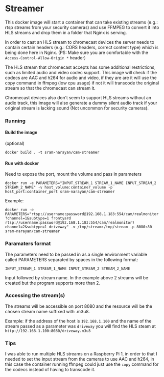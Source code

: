# Streamer

This docker image will start a container that can take existing streams (e.g.: rtsp streams from your security cameras) and use FFMPEG to convert it into HLS streams and drop them in a folder that Nginx is serving.

In order to cast an HLS stream to chromecast devices the server needs to contain certain headers (e.g.: CORS headers, correct content type) which is being done here in Nginx.
(PS: Make sure you are comfortable with the `Access-Control-Allow-Origin *` header)

The HLS stream that chromecast accepts has some additional restrictions, such as limited audio and video codec support. This image will check if the codecs are AAC and h264 for audio and video, if they are are it will use the copy command in ffmpeg (low cpu usage) if not it will transcode the original stream so that the chromecast can stream it.

Chromecast devices also don't seem to support HLS streams without an audio track, this image will also generate a dummy silent audio track if your original stream is lacking sound (Not uncommon for security cameras).

### Running

#### Build the image
(optional)

`docker build . -t sram-narayan/cam-streamer`

#### Run with docker
Need to expose the port, mount the volume and pass in parameters

`docker run -e PARAMETERS="INPUT_STREAM_1 STREAM_1_NAME INPUT_STREAM_2 STREAM_2_NAME" -v host_volume:container_volume -p host_port:container_port sram-narayan/cam-streamer`

Example:

`docker run -e PARAMETERS="rtsp://username:password@192.168.1.183:554/cam/realmonitor?channel=1&subtype=1 frontyard rtsp://username:password@192.168.1.183:554/cam/realmonitor?channel=2&subtype=1 driveway" -v /tmp/stream:/tmp/stream -p 8080:80 sram-narayan/cam-streamer`

### Paramaters format
The parameters need to be passed in as a single environment variable called PARAMETERS separated by spaces in the following format:

`INPUT_STREAM_1 STREAM_1_NAME INPUT_STREAM_2 STREAM_2_NAME`

Input followed by stream name. In the example above 2 streams will be created but the program supports more than 2.

### Accessing the stream(s)

The streams will be accessible on port 8080 and the resource will be the chosen stream name suffixed with .m3u8.

Example: if the address of the host is `192.168.1.100` and the name of the stream passed as a parameter was `driveway` you will find the HLS steam at `http://192.168.1.100:8080/driveway.m3u8`

### Tips

I was able to run multiple HLS streams on a Raspberry Pi 1, in order to that I needed to set the input stream from the cameras to use AAC and h264, in this case the container running ffmpeg could just use the `copy` command for the codecs instead of having to transcode it.
